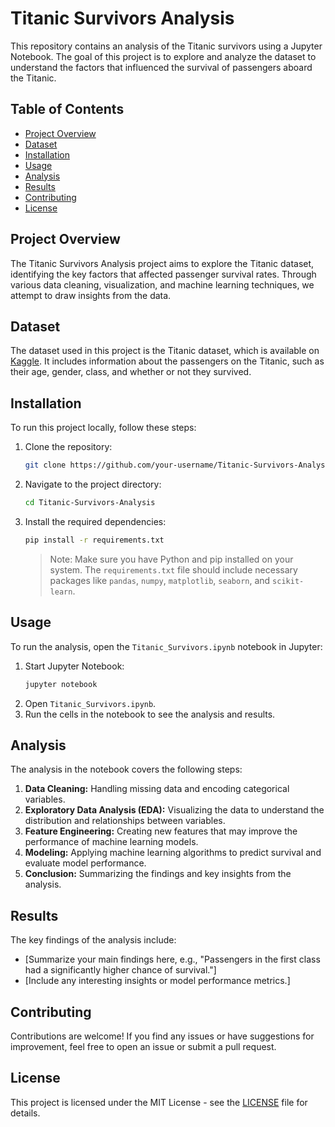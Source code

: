 # Titanic Survivors Analysis

This repository contains an analysis of the Titanic survivors using a Jupyter Notebook. The goal of this project is to explore and analyze the dataset to understand the factors that influenced the survival of passengers aboard the Titanic.

## Table of Contents

- [Project Overview](#project-overview)
- [Dataset](#dataset)
- [Installation](#installation)
- [Usage](#usage)
- [Analysis](#analysis)
- [Results](#results)
- [Contributing](#contributing)
- [License](#license)

## Project Overview

The Titanic Survivors Analysis project aims to explore the Titanic dataset, identifying the key factors that affected passenger survival rates. Through various data cleaning, visualization, and machine learning techniques, we attempt to draw insights from the data.

## Dataset

The dataset used in this project is the Titanic dataset, which is available on [Kaggle](https://www.kaggle.com/c/titanic/data). It includes information about the passengers on the Titanic, such as their age, gender, class, and whether or not they survived.

## Installation

To run this project locally, follow these steps:

1. Clone the repository:
    ```bash
    git clone https://github.com/your-username/Titanic-Survivors-Analysis.git
    ```
2. Navigate to the project directory:
    ```bash
    cd Titanic-Survivors-Analysis
    ```
3. Install the required dependencies:
    ```bash
    pip install -r requirements.txt
    ```

   > Note: Make sure you have Python and pip installed on your system. The `requirements.txt` file should include necessary packages like `pandas`, `numpy`, `matplotlib`, `seaborn`, and `scikit-learn`.

## Usage

To run the analysis, open the `Titanic_Survivors.ipynb` notebook in Jupyter:

1. Start Jupyter Notebook:
    ```bash
    jupyter notebook
    ```
2. Open `Titanic_Survivors.ipynb`.
3. Run the cells in the notebook to see the analysis and results.

## Analysis

The analysis in the notebook covers the following steps:

1. **Data Cleaning:** Handling missing data and encoding categorical variables.
2. **Exploratory Data Analysis (EDA):** Visualizing the data to understand the distribution and relationships between variables.
3. **Feature Engineering:** Creating new features that may improve the performance of machine learning models.
4. **Modeling:** Applying machine learning algorithms to predict survival and evaluate model performance.
5. **Conclusion:** Summarizing the findings and key insights from the analysis.

## Results

The key findings of the analysis include:

- [Summarize your main findings here, e.g., "Passengers in the first class had a significantly higher chance of survival."]
- [Include any interesting insights or model performance metrics.]

## Contributing

Contributions are welcome! If you find any issues or have suggestions for improvement, feel free to open an issue or submit a pull request.

## License

This project is licensed under the MIT License - see the [LICENSE](LICENSE) file for details.
